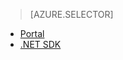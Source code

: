 > [AZURE.SELECTOR] 
- [Portal](../articles/media-services-portal-encoding-units.md)
- [.NET SDK](../articles/media-services-dotnet-encoding-units.md)